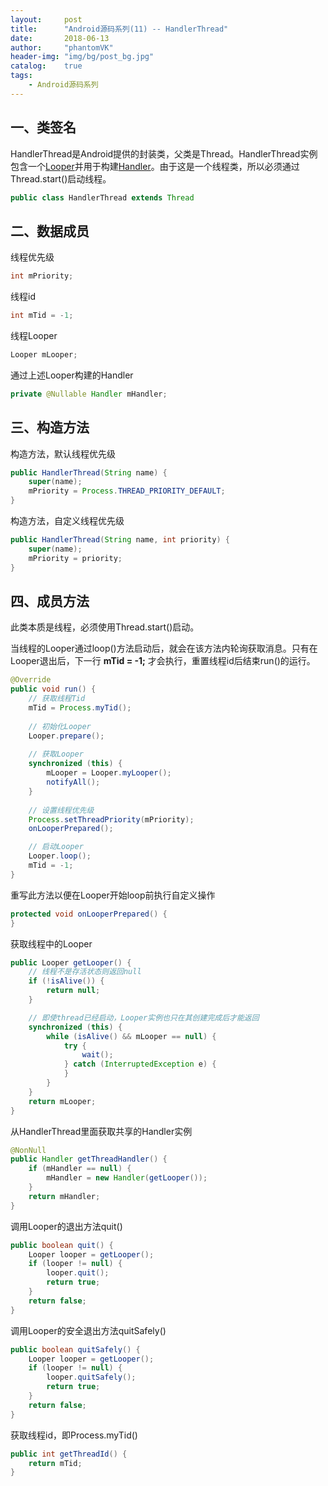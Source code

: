 ```yaml
---
layout:     post
title:      "Android源码系列(11) -- HandlerThread"
date:       2018-06-13
author:     "phantomVK"
header-img: "img/bg/post_bg.jpg"
catalog:    true
tags:
    - Android源码系列
---
```


## 一、类签名

HandlerThread是Android提供的封装类，父类是Thread。HandlerThread实例包含一个[Looper](/2016/12/03/Android_Looper/)并用于构建[Handler](/2016/12/01/Android_Handler/)。由于这是一个线程类，所以必须通过Thread.start()启动线程。

```java
public class HandlerThread extends Thread
```

## 二、数据成员

线程优先级

```java
int mPriority;
```

线程id

```java
int mTid = -1;
```

线程Looper

```java
Looper mLooper;
```

通过上述Looper构建的Handler

```java
private @Nullable Handler mHandler;
```

## 三、构造方法

构造方法，默认线程优先级

```java
public HandlerThread(String name) {
    super(name);
    mPriority = Process.THREAD_PRIORITY_DEFAULT;
}
```

构造方法，自定义线程优先级

```java
public HandlerThread(String name, int priority) {
    super(name);
    mPriority = priority;
}
```

## 四、成员方法

此类本质是线程，必须使用Thread.start()启动。

当线程的Looper通过loop()方法启动后，就会在该方法内轮询获取消息。只有在Looper退出后，下一行 __mTid = -1;__ 才会执行，重置线程id后结束run()的运行。

```java
@Override
public void run() {
    // 获取线程Tid
    mTid = Process.myTid();
    
    // 初始化Looper
    Looper.prepare();
    
    // 获取Looper
    synchronized (this) {
        mLooper = Looper.myLooper();
        notifyAll();
    }
    
    // 设置线程优先级
    Process.setThreadPriority(mPriority);
    onLooperPrepared();

    // 启动Looper
    Looper.loop();
    mTid = -1;
}
```

重写此方法以便在Looper开始loop前执行自定义操作

```java
protected void onLooperPrepared() {
}
```

获取线程中的Looper

```java
public Looper getLooper() {
    // 线程不是存活状态则返回null
    if (!isAlive()) {
        return null;
    }

    // 即使thread已经启动，Looper实例也只在其创建完成后才能返回
    synchronized (this) {
        while (isAlive() && mLooper == null) {
            try {
                wait();
            } catch (InterruptedException e) {
            }
        }
    }
    return mLooper;
}
```

从HandlerThread里面获取共享的Handler实例

```java
@NonNull
public Handler getThreadHandler() {
    if (mHandler == null) {
        mHandler = new Handler(getLooper());
    }
    return mHandler;
}
```

调用Looper的退出方法quit()

```java
public boolean quit() {
    Looper looper = getLooper();
    if (looper != null) {
        looper.quit();
        return true;
    }
    return false;
}
```

调用Looper的安全退出方法quitSafely()

```java
public boolean quitSafely() {
    Looper looper = getLooper();
    if (looper != null) {
        looper.quitSafely();
        return true;
    }
    return false;
}
```

获取线程id，即Process.myTid()

```java
public int getThreadId() {
    return mTid;
}
```
